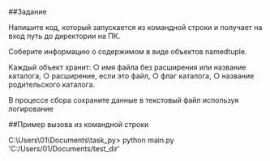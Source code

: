##Задание

Напишите код, который запускается из командной строки и получает на вход путь до директории на ПК.

Соберите информацию о содержимом в виде объектов namedtuple.

Каждый объект хранит:
○ имя файла без расширения или название каталога,
○ расширение, если это файл,
○ флаг каталога,
○ название родительского каталога.

В процессе сбора сохраните данные в текстовый файл используя логирование

##Пример вызова из командной строки

C:\Users\01\Documents\task_py> python main.py 'C:/Users/01/Documents/test_dir'
